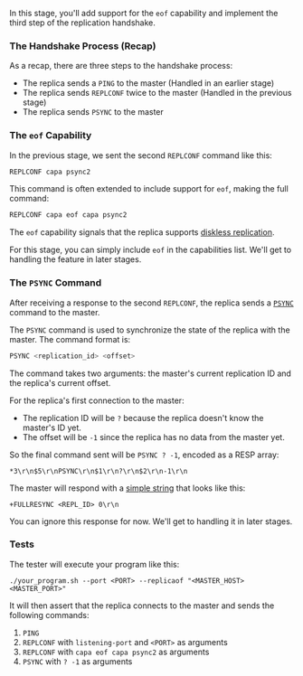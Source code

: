 In this stage, you'll add support for the `eof` capability and implement the third step of the replication handshake.

### The Handshake Process (Recap)

As a recap, there are three steps to the handshake process:

- The replica sends a `PING` to the master (Handled in an earlier stage)
- The replica sends `REPLCONF` twice to the master (Handled in the previous stage)
- The replica sends `PSYNC` to the master

### The `eof` Capability

In the previous stage, we sent the second `REPLCONF` command like this:

```bash
REPLCONF capa psync2
```

This command is often extended to include support for `eof`, making the full command:

```bash
REPLCONF capa eof capa psync2
```

The `eof` capability signals that the replica supports [diskless replication](https://redis.io/docs/latest/operate/oss_and_stack/management/replication/#diskless-replication).

For this stage, you can simply include `eof` in the capabilities list. We'll get to handling the feature in later stages.

### The `PSYNC` Command

After receiving a response to the second `REPLCONF`, the replica sends a [`PSYNC`](https://redis.io/commands/psync/) command to the master. 

The `PSYNC` command is used to synchronize the state of the replica with the master. The command format is:

```bash
PSYNC <replication_id> <offset>
```

The command takes two arguments: the master's current replication ID and the replica's current offset.

For the replica's first connection to the master:

- The replication ID will be `?` because the replica doesn't know the master's ID yet.
- The offset will be `-1` since the replica has no data from the master yet.

So the final command sent will be `PSYNC ? -1`, encoded as a RESP array:

```
*3\r\n$5\r\nPSYNC\r\n$1\r\n?\r\n$2\r\n-1\r\n
```

The master will respond with a [simple string](https://redis.io/docs/latest/develop/reference/protocol-spec/#simple-strings) that looks like this:

```
+FULLRESYNC <REPL_ID> 0\r\n
```

You can ignore this response for now. We'll get to handling it in later stages.

### Tests

The tester will execute your program like this:

```
./your_program.sh --port <PORT> --replicaof "<MASTER_HOST> <MASTER_PORT>"
```

It will then assert that the replica connects to the master and sends the following commands:

1. `PING`
2. `REPLCONF` with `listening-port` and `<PORT>` as arguments
3. `REPLCONF` with `capa eof capa psync2` as arguments
4. `PSYNC` with `? -1` as arguments
